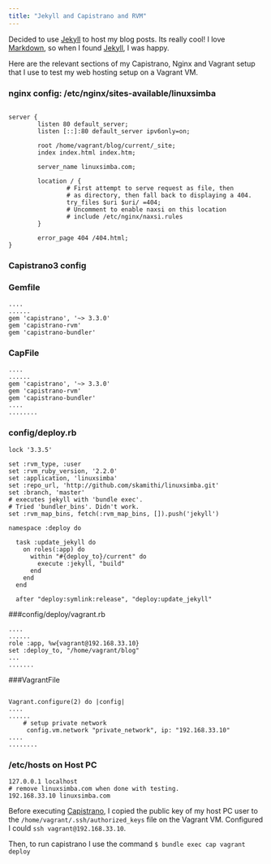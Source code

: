 ```yaml
---
title: "Jekyll and Capistrano and RVM"
---
```


Decided to use [Jekyll](http://jekyllrb.com/) to host my blog posts. Its really
cool! I love [Markdown](http://daringfireball.net/projects/markdown/syntax), so when I found [Jekyll](http://jekyllrb.com/), I was happy.

Here are the relevant sections of my Capistrano, Nginx and Vagrant setup that I use to test my web hosting setup on a Vagrant VM.

### nginx config: /etc/nginx/sites-available/linuxsimba
```

server {
        listen 80 default_server;
        listen [::]:80 default_server ipv6only=on;

        root /home/vagrant/blog/current/_site;
        index index.html index.htm;

        server_name linuxsimba.com;

        location / {
                # First attempt to serve request as file, then
                # as directory, then fall back to displaying a 404.
                try_files $uri $uri/ =404;
                # Uncomment to enable naxsi on this location
                # include /etc/nginx/naxsi.rules
        }

        error_page 404 /404.html;
}

```

### Capistrano3 config
### Gemfile
```
....
......
gem 'capistrano', '~> 3.3.0'
gem 'capistrano-rvm'
gem 'capistrano-bundler'
```

### CapFile
```
....
......
gem 'capistrano', '~> 3.3.0'
gem 'capistrano-rvm'
gem 'capistrano-bundler'
....
........
```

### config/deploy.rb
```
lock '3.3.5'

set :rvm_type, :user
set :rvm_ruby_version, '2.2.0'
set :application, 'linuxsimba'
set :repo_url, 'http://github.com/skamithi/linuxsimba.git'
set :branch, 'master'
# executes jekyll with 'bundle exec'. 
# Tried 'bundler_bins'. Didn't work.
set :rvm_map_bins, fetch(:rvm_map_bins, []).push('jekyll')

namespace :deploy do

  task :update_jekyll do
    on roles(:app) do
      within "#{deploy_to}/current" do
        execute :jekyll, "build"
      end
    end
  end

  after "deploy:symlink:release", "deploy:update_jekyll"
```

###config/deploy/vagrant.rb
```
....
......
role :app, %w{vagrant@192.168.33.10}
set :deploy_to, "/home/vagrant/blog"
...
.......

```

###VagrantFile
```

Vagrant.configure(2) do |config|
....
......
    # setup private network
     config.vm.network "private_network", ip: "192.168.33.10"
....
........     

```

### /etc/hosts on Host PC
```
127.0.0.1 localhost 
# remove linuxsimba.com when done with testing.
192.168.33.10 linuxsimba.com
```

Before executing [Capistrano](http://capistranorb.com/), I copied the public key of my host PC user to the `/home/vagrant/.ssh/authorized_keys` file on the Vagrant VM. Configured I could `ssh vagrant@192.168.33.10`.

Then, to run capistrano I use the command
`$ bundle exec cap vagrant deploy`




